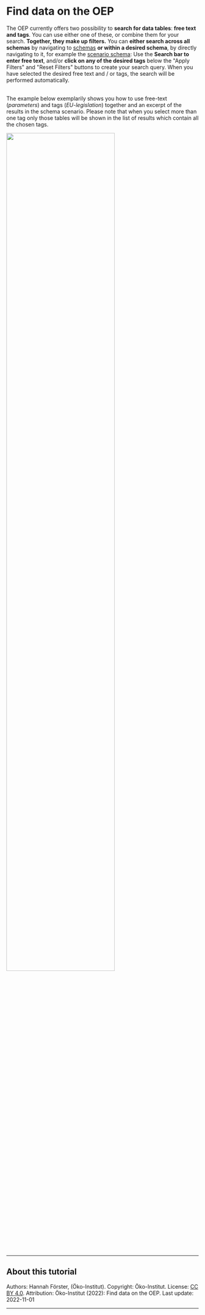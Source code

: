 # Find data on the OEP

The OEP currently offers two possibility to **search for data tables**: **free text and tags**. You can use either one of these, or combine them for your search. **Together, they make up filters.** You can **either search across all schemas** by navigating to [schemas](https://openenergy-platform.org/dataedit/schemas)
**or within a desired schema**, by directly navigating to it, for example the [scenario schema](https://openenergy-platform.org/dataedit/view/scenario): Use the **Search bar to enter free text**, and/or **click on any of the desired tags** below the "Apply Filters" and "Reset Filters" buttons to create your search query. When you have selected the desired free text and / or tags, the search will be performed automatically. <br><br>

The example below exemplarily shows you how to use free-text (_parameters_) and tags (_EU-legislation_) together and an excerpt of the results in the schema scenario. Please note that when you select more than one tag only those tables will be shown in the list of results which contain all the chosen tags.

[<img src="https://openenergy-platform.org/media/image/2022/09/grafik.png" width="75%">](https://openenergy-platform.org/dataedit/view/scenario?query=parameters&tags=271)

---

## About this tutorial

Authors: Hannah Förster, (Öko-Institut). Copyright: Öko-Institut. License: [CC BY 4.0](https://creativecommons.org/licenses/by/4.0/deed.en). Attribution: Öko-Institut (2022): Find data on the OEP. Last update: 2022-11-01

---
